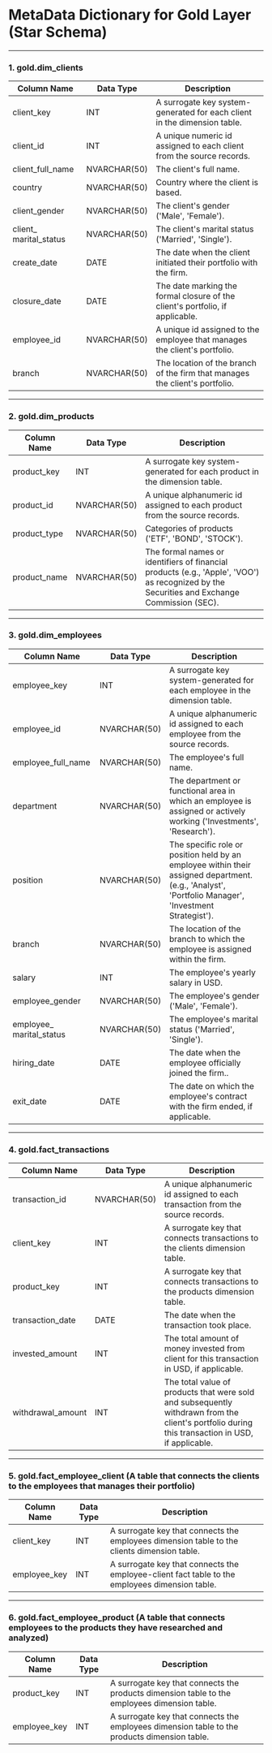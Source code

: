 # MetaData Dictionary for Gold Layer (Star Schema)


---

### 1. **gold.dim_clients**


| Column Name      | Data Type     | Description                                                                                   |
|------------------|---------------|-----------------------------------------------------------------------------------------------|
| client_key       | INT           | A surrogate key system-generated for each client in the dimension table.               |
| client_id        | INT           | A unique numeric id assigned to each client from the source records.                                        |
| client_full_name | NVARCHAR(50)  | The client's full name.         |
| country          | NVARCHAR(50)  | Country where the client is based.                                         |
| client_gender    | NVARCHAR(50)  | The client's gender ('Male', 'Female').                                                     |
| client_  marital_status| NVARCHAR(50)  | The client's marital status ('Married', 'Single').                               |
| create_date      | DATE          | The date when the client initiated their portfolio with the firm.                              |
| closure_date     | DATE          | The date marking the formal closure of the client's portfolio, if applicable.                                  |
| employee_id      | NVARCHAR(50)  | A unique id assigned to the employee that manages the client's portfolio.               |
| branch           | NVARCHAR(50)  | The location of the branch of the firm that manages the client's portfolio.|

---

### 2. **gold.dim_products**


| Column Name      | Data Type     | Description                                                                                   |
|------------------|---------------|-----------------------------------------------------------------------------------------------|
| product_key      | INT           | A surrogate key system-generated for each product in the dimension table.                               |
| product_id       | NVARCHAR(50)  | A unique alphanumeric id assigned to each product from the source records.                                 |
| product_type     | NVARCHAR(50)  | Categories of products ('ETF', 'BOND', 'STOCK').                                              |
| product_name     | NVARCHAR(50)  | The formal names or identifiers of financial products (e.g., 'Apple', 'VOO') as recognized by the Securities and Exchange Commission (SEC).                                                                                                         |

---

### 3. **gold.dim_employees**


| Column Name      | Data Type     | Description                                                                                   |
|------------------|---------------|-----------------------------------------------------------------------------------------------|
| employee_key     | INT           | A surrogate key system-generated for each employee in the dimension table.                              |
| employee_id      | NVARCHAR(50)  | A unique alphanumeric id assigned to each employee from the source records.                        |
| employee_full_name| NVARCHAR(50) | The employee's full name.                                                                     |
| department       | NVARCHAR(50)  | The department or functional area in which an employee is assigned or actively working ('Investments',  'Research').                                                                                                                       |
| position         | NVARCHAR(50)  | The specific role or position held by an employee within their assigned department. (e.g., 'Analyst', 'Portfolio Manager', 'Investment Strategist').                                                                                                                      |
| branch           | NVARCHAR(50)  | The location of the branch to which the employee is assigned within the firm.                 |
| salary           | INT           | The employee's yearly salary in USD.                                                            |
| employee_gender  | NVARCHAR(50)  | The  employee's gender ('Male', 'Female').                                                    |
| employee_ marital_status| NVARCHAR(50)  | The  employee's marital status ('Married', 'Single').                                  |
| hiring_date      | DATE          | The date when the employee officially joined the firm..                                       |
| exit_date        | DATE          | The date on which the employee's contract with the firm ended, if applicable.                 |
 
---

### 4. **gold.fact_transactions**


| Column Name      | Data Type     | Description                                                                                   |
|------------------|---------------|-----------------------------------------------------------------------------------------------|
| transaction_id   | NVARCHAR(50)  | A unique alphanumeric id assigned to each transaction from the source records.                |
| client_key       | INT           | A surrogate key that connects transactions to the clients dimension table.                    |
| product_key      | INT           | A surrogate key that connects transactions to the products dimension table.                   |
| transaction_date | DATE          | The date when the transaction took place.                                                     |
| invested_amount  | INT           | The total amount of money invested from client for this transaction in USD, if applicable.    |
| withdrawal_amount| INT           | The total value of products that were sold and subsequently withdrawn from the client's portfolio during this transaction in USD, if applicable.                 |

---

### 5. **gold.fact_employee_client** (A table that connects the clients to the employees that manages their portfolio)


| Column Name      | Data Type     | Description                                                                                   |
|------------------|---------------|-----------------------------------------------------------------------------------------------|
| client_key       | INT           | A surrogate key that connects the employees dimension table to the clients dimension table.   |
| employee_key     | INT           | A surrogate key that connects the employee-client fact table to the employees dimension table.|

---

### 6. **gold.fact_employee_product** (A table that connects employees to the products they have researched and analyzed)


| Column Name      | Data Type     | Description                                                                                   |
|------------------|---------------|-----------------------------------------------------------------------------------------------|
| product_key      | INT           | A surrogate key that connects the products dimension table to the employees dimension table.  |
| employee_key     | INT           | A surrogate key that connects the employees dimension table to the products dimension table.  |

